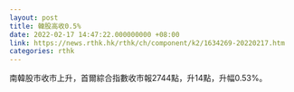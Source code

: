 ```yaml
---
layout: post
title: 韓股高收0.5%
date: 2022-02-17 14:47:22.000000000 +08:00
link: https://news.rthk.hk/rthk/ch/component/k2/1634269-20220217.htm
categories: rthk
---
```


南韓股市收市上升，首爾綜合指數收市報2744點，升14點，升幅0.53%。
